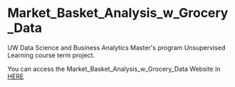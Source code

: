 # Market_Basket_Analysis_w_Grocery_Data
UW Data Science and Business Analytics Master's program Unsupervised Learning course term project.

You can access the Market_Basket_Analysis_w_Grocery_Data Website in [HERE](https://alparslanerol.github.io/Market_Basket_Analysis_w_Grocery_Data/)
